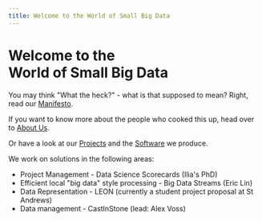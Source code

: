 ```yaml
---
title: Welcome to the World of Small Big Data
---
```

# Welcome to the<br />World of Small Big Data

You may think "What the heck?" - what is that supposed to mean? Right, read our
[Manifesto](manifesto.html).

If you want to know more about the people who cooked this up, head over to [About Us](aboutus.html).

Or have a look at our [Projects](projects.html) and the [Software](https://github.com/SmallBigData) we produce. 

We work on solutions in the following areas:

* Project Management - Data Science Scorecards (Ilia's PhD)
* Efficient local "big data" style processing - Big Data Streams (Eric Lin)
* Data Representation - LEON (currently a student project proposal at St Andrews)
* Data management - CastInStone (lead: Alex Voss)

[comment]: # (* Provenance - ???)
